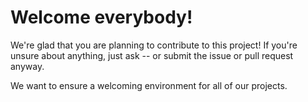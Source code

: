 # Welcome everybody!
We're glad that you are planning to contribute to this project!
If you're unsure about anything, just ask -- or submit the issue or pull request anyway.

We want to ensure a welcoming environment for all of our projects.

